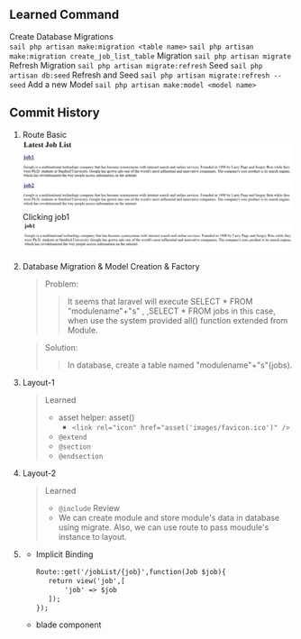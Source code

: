 















## Learned Command

Create Database Migrations<br>
`sail php artisan make:migration <table name>`
`sail php artisan make:migration create_job_list_table`
Migration
`sail php artisan migrate`
Refresh Migration
`sail php artisan migrate:refresh`
Seed
`sail php artisan db:seed`
Refresh and Seed 
`sail php artisan migrate:refresh --seed`
Add a new Model
`sail php artisan make:model <model name>`
## Commit History
1. Route Basic
![Alt text](image.png)
Clicking job1
![Alt text](image-1.png)

2. Database Migration & Model Creation & Factory

    > Problem: 
    >> It seems that laravel will execute SELECT * FROM "modulename"+"s" ,
    >>,SELECT * FROM jobs in this case, when use the system provided all() function extended from Module.

    > Solution:
    >> In database, create a table named "modulename"+"s"(jobs).

3. Layout-1
    > Learned
    > - asset helper: asset()  
    >   - ```<link rel="icon" href="asset('images/favicon.ico')" />```
    > - `@extend`
    > - `@section`
    > - `@endsection`
4. Layout-2
    > Learned
    > - `@include`
    > Review
    > - We can create module and store module's data in database using migrate. Also, we can use route to pass moudule's instance to layout.
5. 
    - <a herf = "https://laravel.com/docs/10.x/routing#implicit-binding">Implicit Binding</a>
         ```
        Route::get('/jobList/{job}',function(Job $job){
            return view('job',[
                'job' => $job
            ]);
        });
        ```
    - <a herf = "https://laravel.com/docs/10.x/blade#components">blade component</a>

